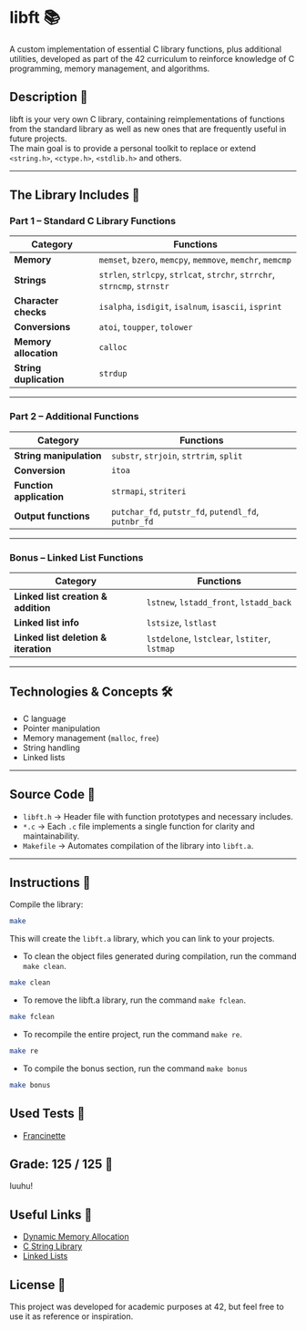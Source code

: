 # libft 📚  
A custom implementation of essential C library functions, plus additional utilities, developed as part of the 42 curriculum to reinforce knowledge of C programming, memory management, and algorithms.

## Description 📜  
libft is your very own C library, containing reimplementations of functions from the standard library as well as new ones that are frequently useful in future projects.  
The main goal is to provide a personal toolkit to replace or extend `<string.h>`, `<ctype.h>`, `<stdlib.h>` and others.

---

## The Library Includes 🧩  

### **Part 1 – Standard C Library Functions**
| **Category** | **Functions** |
|--------------|---------------|
| **Memory** | `memset`, `bzero`, `memcpy`, `memmove`, `memchr`, `memcmp` |
| **Strings** | `strlen`, `strlcpy`, `strlcat`, `strchr`, `strrchr`, `strncmp`, `strnstr` |
| **Character checks** | `isalpha`, `isdigit`, `isalnum`, `isascii`, `isprint` |
| **Conversions** | `atoi`, `toupper`, `tolower` |
| **Memory allocation** | `calloc` |
| **String duplication** | `strdup` |

---

### **Part 2 – Additional Functions**
| **Category** | **Functions** |
|--------------|---------------|
| **String manipulation** | `substr`, `strjoin`, `strtrim`, `split` |
| **Conversion** | `itoa` |
| **Function application** | `strmapi`, `striteri` |
| **Output functions** | `putchar_fd`, `putstr_fd`, `putendl_fd`, `putnbr_fd` |

---

### **Bonus – Linked List Functions**
| **Category** | **Functions** |
|--------------|---------------|
| **Linked list creation & addition** | `lstnew`, `lstadd_front`, `lstadd_back` |
| **Linked list info** | `lstsize`, `lstlast` |
| **Linked list deletion & iteration** | `lstdelone`, `lstclear`, `lstiter`, `lstmap` |

---

## Technologies & Concepts 🛠️  
- C language  
- Pointer manipulation  
- Memory management (`malloc`, `free`)  
- String handling  
- Linked lists  

---

## Source Code 📂  
- `libft.h` → Header file with function prototypes and necessary includes.  
- `*.c` → Each `.c` file implements a single function for clarity and maintainability.  
- `Makefile` → Automates compilation of the library into `libft.a`.  

---

## Instructions 🚀  
Compile the library:  
```bash
make
```
This will create the `libft.a` library, which you can link to your projects.

- To clean the object files generated during compilation, run the command `make clean`.
```bash
make clean
```
- To remove the libft.a library, run the command `make fclean`.
```bash
make fclean
```
- To recompile the entire project, run the command `make re`.
```bash
make re
```

- To compile the bonus section, run the command `make bonus`
```bash
make bonus
```

## Used Tests 🧪
- [Francinette](https://github.com/xicodomingues/francinette)

## Grade: 125 / 125 🏅
Iuuhu!

## Useful Links 🔗
- [Dynamic Memory Allocation](https://www.geeksforgeeks.org/c/dynamic-memory-allocation-in-c-using-malloc-calloc-free-and-realloc/)
- [C String Library](https://www.w3schools.com/c/c_ref_string.php)
- [Linked Lists](https://medium.com/@luiz.gandra/estruturas-de-dados-por-que-usar-linked-lists-e-como-manipul%C3%A1-las-a80e425d3006)

## License 📜
This project was developed for academic purposes at 42, but feel free to use it as reference or inspiration.